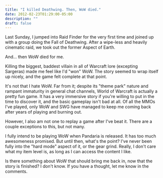 ```yaml
---
title: "I killed Deathwing. Then, WoW died."
date: 2012-02-23T01:29:00-05:00
description: ""
draft: false
---
```

Last Sunday, I jumped into Raid Finder for the very first time and
joined up with a group doing the Fall of Deathwing. After a wipe-less
and heavily cinematic raid, we took out the former Aspect of Earth.

And... then WoW died for me.

Killing the biggest, baddest villain in all of Warcraft lore (excepting
Sargeras) made me feel like I'd "won" WoW. The story seemed to wrap
itself up nicely, and the game felt complete at that point.

It's not that I hate WoW. Far from it; despite its "theme park"
nature and rampant immaturity in general chat channels, World of
Warcraft is actually a pretty fun game. It has a very immersive story if
you're willing to put in the time to discover it, and the basic
gameplay isn't bad at all. Of all the MMOs I've played, only WoW and
SWG have managed to keep me coming back after years of playing and
burning out.

However, I also am not one to replay a game after I've beat it. There
are a couple exceptions to this, but not many.

I fully intend to be playing WoW when Pandaria is released. It has too
much awesomeness promised. But until then, what's the point? I've
never been fully into the "hard mode" aspect of it, or the gear grind.
Really, I don't care what my item level is, as long as I can access the
content I like.

Is there something about WoW that should bring me back in, now that the
story is finished? I don't know. If you have a thought, let me know in
the comments.